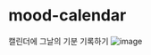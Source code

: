 # mood-calendar
캘린더에 그날의 기분 기록하기
![image](https://user-images.githubusercontent.com/17468015/122923129-5092f080-d39f-11eb-867f-4ca1dd3642a6.png)
